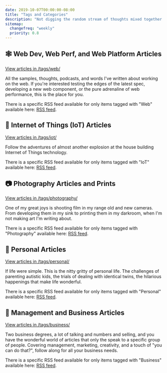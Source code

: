 ```yaml
---
date: 2019-10-07T00:00:00-08:00
title: "Tags and Categories"
description: "Not digging the random stream of thoughts mixed together in the main feed? Fear not: I some tags that are available for finer grain control of your reading and viewing experience."
sitemap:
  changefreq: "weekly"
  priority: 0.8
---
```


## 🕸️ Web Dev, Web Perf, and Web Platform Articles

<a href="/tags/web/">View articles in /tags/web/</a>

All the samples, thoughts, podcasts, and words I've written about working on the web. If you're interested testing the edges of the latest spec, developing a new web component, or the pure adrenaline of web performance, this is the place for you.

There is a specific RSS feed available for only items tagged with "Web" available here: <a href="/data/tags/web/index.xml" target="_blank">RSS feed</a>.

## 🥽 Internet of Things (IoT) Articles

<a href="/tags/iot/">View articles in /tags/iot/</a>

Follow the adventures of almost another explosion at the house building Internet of Things technology.

There is a specific RSS feed available for only items tagged with "IoT" available here: <a href="/data/tags/iot/index.xml" target="_blank">RSS feed</a>.
## 📷 Photography Articles and Prints

<a href="/tags/photography/">View articles in /tags/photography/</a>

One of my great joys is shooting film in my range old and new cameras. From developing them in my sink to printing them in my darkroom, when I'm not making art I'm writing about.

There is a specific RSS feed available for only items tagged with "Photography" available here: <a href="/data/tags/photography/index.xml" target="_blank">RSS feed</a>.

## 👨 Personal Articles

<a href="/tags/personal/">View articles in /tags/personal/</a>

If life were simple. This is the nitty gritty of personal life. The challenges of parenting autistic kids, the trials of dealing with identical twins, the hilarious happenings that make life wonderful.

There is a specific RSS feed available for only items tagged with "Personal" available here: <a href="/data/tags/personal/index.xml" target="_blank">RSS feed</a>.

## 👔 Management and Business Articles

<a href="/tags/business/">View articles in /tags/business/</a>

Two business degrees, a lot of talking and numbers and selling, and you have the wonderful world of articles that only the speak to a specific group of people. Covering management, marketing, creativity, and a touch of "you can do that?", follow along for all your business needs.

There is a specific RSS feed available for only items tagged with "Business" available here: <a href="/data/tags/business/index.xml" target="_blank">RSS feed</a>.
